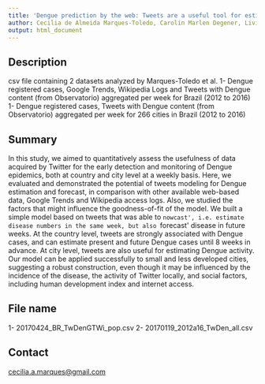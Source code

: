 ```yaml
---
title: 'Dengue prediction by the web: Tweets are a useful tool for estimating and forecasting Dengue at country and city level'
author: Cecilia de Almeida Marques-Toledo, Carolin Marlen Degener, Livia Vinhal, Giovanini Coelho, Wagner Meira, Claudia Torres Codeco, Mauro Martins Teixeira
output: html_document
---
```


## Description

csv file containing 2 datasets analyzed by Marques-Toledo et al.
1- Dengue registered cases, Google Trends, Wikipedia Logs and Tweets with Dengue content (from Observatorio) aggregated per week for Brazil (2012 to 2016)
1- Dengue registered cases, Tweets with Dengue content (from Observatorio) aggregated per week for 266 cities in Brazil (2012 to 2016)

## Summary

In this study, we aimed to quantitatively assess the usefulness of data acquired by Twitter for the early detection and monitoring of Dengue epidemics, both at country and city level at a weekly basis. Here, we evaluated and demonstrated the potential of tweets modeling for
Dengue estimation and forecast, in comparison with other available web-based data, Google Trends and Wikipedia access logs. Also, we studied the factors that might influence the goodness-of-fit of the model. We built a simple model based on tweets that was able to `nowcast',
i.e. estimate disease numbers in the same week, but also `forecast' disease in future weeks. At the country level, tweets are strongly associated with Dengue cases, and can estimate present and future Dengue cases until 8 weeks in advance. At city level, tweets are
also useful for estimating Dengue activity. Our model can be applied successfully to small and less developed cities, suggesting a robust construction, even though it may be influenced by the incidence of the disease, the activity of Twitter locally, and social factors,
including human development index and internet access.


## File name

1- 20170424_BR_TwDenGTWi_pop.csv
2- 20170119_2012a16_TwDen_all.csv

## Contact

cecilia.a.marques@gmail.com




